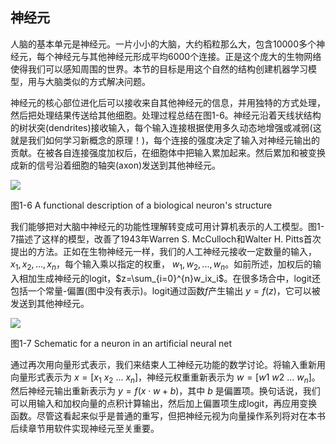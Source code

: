 ## 神经元
人脑的基本单元是神经元。一片小小的大脑，大约稻粒那么大，包含10000多个神经元，每个神经元与其他神经元形成平均6000个连接。正是这个庞大的生物网络使得我们可以感知周围的世界。本节的目标是用这个自然的结构创建机器学习模型，用与大脑类似的方式解决问题。

神经元的核心部位进化后可以接收来自其他神经元的信息，并用独特的方式处理，然后把处理结果传送给其他细胞。处理过程总结在图1-6。神经元沿着天线状结构的树状突(dendrites)接收输入，每个输入连接根据使用多久动态地增强或减弱(这就是我们如何学习新概念的原理！)，每个连接的强度决定了输入对神经元输出的贡献。在被各自连接强度加权后，在细胞体中把输入累加起来。然后累加和被变换成新的信号沿着细胞的轴突(axon)发送到其他神经元。

![](https://github.com/lucasbyAI/Fundamental_of_Deep_Learning_ZH/blob/master/images_folder/Fig1-6.png)

图1-6 A functional description of a biological neuron's structure

我们能够把对大脑中神经元的功能性理解转变成可用计算机表示的人工模型。图1-7描述了这样的模型，改善了1943年Warren S. McCulloch和Walter H. Pitts首次提出的方法。正如在生物神经元一样，我们的人工神经元接收一定数量的输入，$x_1, x_2,...,x_n$，每个输入乘以指定的权重， $w_1,w_2,...,w_n$。如前所述，加权后的输入相加生成神经元的logit，$z=\sum_{i=0}^{n}w_ix_i$。在很多场合中，logit还包括一个常量-偏置(图中没有表示)。logit通过函数$f$产生输出 $y=f(z)$，它可以被发送到其他神经元。

![](https://github.com/lucasbyAI/Fundamental_of_Deep_Learning_ZH/blob/master/images_folder/Fig1-7.png)

图1-7 Schematic for a neuron in an artificial neural net

通过再次用向量形式表示，我们来结束人工神经元功能的数学讨论。将输入重新用向量形式表示为 $x=[x_1 \ x_2 \ ... \ x_n]$，神经元权重重新表示为 $w=[w1 \ w2 \ ... \ w_n]$。然后神经元输出重新表示为 $y=f(x \cdot w+b)$，其中 $b$ 是偏置项。换句话说，我们可以用输入和加权向量的点积计算输出，然后加上偏置项生成logit，再应用变换函数。尽管这看起来似乎是普通的重写，但把神经元视为向量操作系列将对在本书后续章节用软件实现神经元至关重要。
